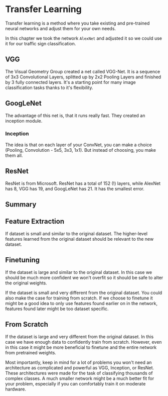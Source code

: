 # Transfer Learning

Transfer learning is a method where you take existing and pre-trained neural networks and adjust them for your own needs.

In this chapter we took the network `AlexNet` and adjusted it so we could use it for our traffic sign classification.

## VGG

The Visual Geometry Group created a net called VGG-Net. It is a sequence of 3x3 Convolutional Layers, splitted up by 2x2 Pooling Layers and finished by 3 fully connected layers. It's a starting point for many image classification tasks thanks to it's flexibility.

## GoogLeNet

The advantage of this net is, that it runs really fast. They created an inception module.

### Inception

The idea is that on each layer of your ConvNet, you can make a choice (Pooling, Convolution - 5x5, 3x3, 1x1). But instead of choosing, you make them all.

## ResNet

ResNet is from Microsoft. ResNet has a total of 152 (!) layers, while AlexNet has 8, VGG has 19, and GoogLeNet has 21.
It has the smallest error.

## Summary

## Feature Extraction

If dataset is small and similar to the original dataset. The higher-level features learned from the original dataset should be relevant to the new dataset.

## Finetuning

If the dataset is large and similar to the original dataset. In this case we should be much more confident we won't overfit so it should be safe to alter the original weights.

If the dataset is small and very different from the original dataset. You could also make the case for training from scratch. If we choose to finetune it might be a good idea to only use features found earlier on in the network, features found later might be too dataset specific.

## From Scratch

If the dataset is large and very different from the original dataset. In this case we have enough data to confidently train from scratch. However, even in this case it might be more beneficial to finetune and the entire network from pretrained weights.

Most importantly, keep in mind for a lot of problems you won't need an architecture as complicated and powerful as VGG, Inception, or ResNet. These architectures were made for the task of classifying thousands of complex classes. A much smaller network might be a much better fit for your problem, especially if you can comfortably train it on moderate hardware.
